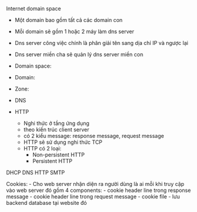 Internet domain space
- Một domain bao gồm tất cả các domain con
- Mỗi domain sẽ gồm 1 hoặc 2 máy làm dns server
- Dns server công việc chính là phân giải tên sang dịa chỉ IP và ngược lại
- Dns server miền cha sẽ quản lý dns server miền con
- Domain space:
- Domain:
- Zone:

- DNS


- HTTP
    - Nghi thức ở tầng ứng dụng
    - theo kiến trúc client server
    - có 2 kiểu message: response message, request message
    - HTTP sẽ sử dụng nghi thức TCP
    - HTTP có 2 loại:
        - Non-persistent HTTP
        - Persistent HTTP


DHCP
DNS
HTTP
SMTP

Cookies:
    - Cho web server nhận diện ra người dùng là ai mỗi khi truy cập vào web server đó
    gồm 4 components:
        - cookie header line trong response message
        - cookie header line trong request message
        - cookie file
        - lưu backend database tại website đó